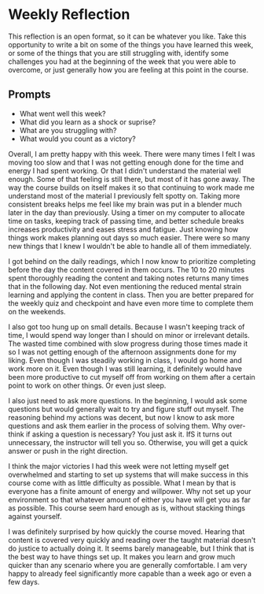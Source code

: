 # Weekly Reflection
This reflection is an open format, so it can be whatever you like. Take this opportunity to write a bit on some of the things you have learned this week, or some of the things that you are still struggling with, identify some challenges you had at the beginning of the week that you were able to overcome, or just generally how you are feeling at this point in the course.

## Prompts
- What went well this week?
- What did you learn as a shock or suprise?
- What are you struggling with?
- What would you count as a victory?


Overall, I am pretty happy with this week. There were many times I felt I was moving too slow and that I was not getting enough done for the time and energy I had spent working. Or that I didn't understand the material well enough. Some of that feeling is still there, but most of it has gone away. The way the course builds on itself makes it so that continuing to work made me understand most of the material I previously felt spotty on. Taking more consistent breaks helps me feel like my brain was put in a blender much later in the day than previously. Using a timer on my computer to allocate time on tasks, keeping track of passing time, and better schedule breaks increases productivity and eases stress and fatigue. Just knowing how things work makes planning out days so much easier. There were so many new things that I  knew I wouldn't be able to handle all of them immediately.
	
I got behind on the daily readings, which I now know to prioritize completing before the day the content covered in them occurs. The 10 to 20 minutes spent thoroughly reading the content and taking notes returns many times that in the following day. Not even mentioning the reduced mental strain learning and applying the content in class. Then you are better prepared for the weekly quiz and checkpoint and have even more time to complete them on the weekends. 

I also got too hung up on small details. Because I wasn't keeping track of time, I would spend way longer than I should on minor or irrelevant details. The wasted time combined with slow progress during those times made it so I  was not getting enough of the afternoon assignments done for my liking. Even though I was steadily working in class, I would go home and work more on it. Even though I was still learning, it definitely would have been more productive to cut myself off from working on them after a certain point to work on other things. Or even just sleep. 

I also just need to ask more questions. In the beginning, I would ask some questions but would generally wait to try and figure stuff out myself. The reasoning behind my actions was decent, but now I  know to ask more questions and ask them earlier in the process of solving them. Why over-think if asking a question is necessary? You just ask it. IfS it turns out unnecessary, the instructor will tell you so. Otherwise, you will get a quick answer or push in the right direction. 

I think the major victories I had this week were not letting myself get overwhelmed and starting to set up systems that will make success in this course come with as little difficulty as possible. What I mean by that is everyone has a finite amount of energy and willpower. Why not set up your environment so that whatever amount of either you have will get you as far as possible. This course seem hard enough as is, without stacking things against yourself. 

I was definitely surprised by how quickly the course moved. Hearing that content is covered very quickly and reading over the taught material doesn't do justice to actually doing it. It seems barely manageable, but I think that is the best way to have things set up. It makes you learn and grow much quicker than any scenario where you are generally comfortable. I am very happy to already feel significantly more capable than a week ago or even a few days.